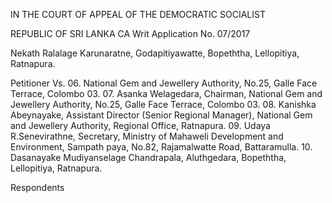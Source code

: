 IN THE COURT OF APPEAL OF THE DEMOCRATIC SOCIALIST

REPUBLIC OF SRI LANKA CA Writ Application No. 07/2017

Nekath Ralalage Karunaratne, Godapitiyawatte, Bopeththa, Lellopitiya, Ratnapura.

Petitioner Vs. 06. National Gem and Jewellery Authority, No.25, Galle Face Terrace, Colombo 03. 07. Asanka Welagedara, Chairman, National Gem and Jewellery Authority, No.25, Galle Face Terrace, Colombo 03. 08. Kanishka Abeynayake, Assistant Director (Senior Regional Manager), National Gem and Jewellery Authority, Regional Office, Ratnapura. 09. Udaya R.Senevirathne, Secretary, Ministry of Mahaweli Development and Environment, Sampath paya, No.82, Rajamalwatte Road, Battaramulla. 10. Dasanayake Mudiyanselage Chandrapala, Aluthgedara, Bopeththa, Lellopitiya, Ratnapura.

Respondents
